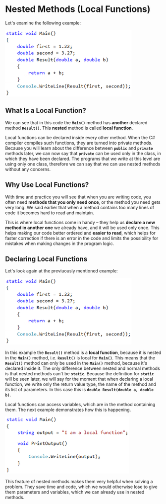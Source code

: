 # Nested Methods (Local Functions)

Let's examine the following example:

![](/assets/chapter-10-images/19.Local-functions-01.png)

## What Is a Local Function?

We can see that in this code the **`Main()`** method has **another** declared method **`Result()`**. This **nested** method is called **local function**.

Local functions can be declared inside every other method. When the C# compiler compiles such functions, they are turned into private methods. Because you will learn about the difference between **`public`** and **`private`** methods later, we can now say that **`private`** can be used only in the class, in which they have been declared. The programs that we write at this level are using only one class, therefore we can say that we can use nested methods without any concerns.

## Why Use Local Functions?

With time and practice you will see that when you are writing code, you often need **methods that you only need once**, or the method you need gets very long. We said earlier that when a method contains too many lines of code it becomes hard to read and maintain.

This is where local functions come in handy – they help us **declare a new method in another one** we already have, and it will be used only once. This helps making our code better ordered and **easier to read**, which helps for faster correction if there is an error in the code and limits the possibility for mistakes when making changes in the program logic.

## Declaring Local Functions

Let's look again at the previuously mentioned example:

![](/assets/chapter-10-images/19.Local-functions-01.png)

In this example the **`Result()`** method is a **local function**, because it is nested in the **`Main()`** method, i.e. **`Result()`** is local for **`Main()`**. This means that the **`Result()`** method can only be used in the **`Main()`** method, because it's declared inside it. The only difference between nested and normal methods is that nested methods can't be **`static`**. Because the definition for **`static`** will be seen later, we will say for the moment that when declaring a local function, we write only the return value type, the name of the method and its list of parameters. In this case this is **`double Result(double a, double b)`**.

Local functions can access variables, which are in the method containing them. The next example demonstrates how this is happening.

![](/assets/chapter-10-images/19.Local-functions-02.png)

This feature of nested methods makes them very helpful when solving a problem. They save time and code, which we would otherwise lose to give them parameters and variables, which we can already use in nested methods.

